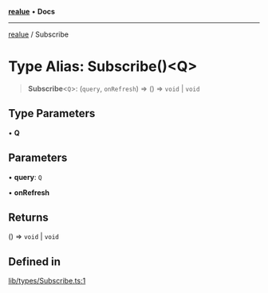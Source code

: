 [**realue**](../README.md) • **Docs**

***

[realue](../README.md) / Subscribe

# Type Alias: Subscribe()\<Q\>

> **Subscribe**\<`Q`\>: (`query`, `onRefresh`) => () => `void` \| `void`

## Type Parameters

• **Q**

## Parameters

• **query**: `Q`

• **onRefresh**

## Returns

() => `void` \| `void`

## Defined in

[lib/types/Subscribe.ts:1](https://github.com/nevoland/realue/blob/f0861eda689780090ad24f17b0b38643f5880cf7/lib/types/Subscribe.ts#L1)
